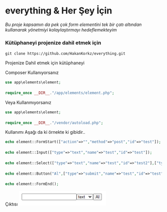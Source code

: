 # everything & Her Şey İçin

_Bu proje kapsamın da pek çok form elementini tek bir çatı altından kullanarak yönetmiyi kolaylaştırmayı hedeflemekteyim_

### Kütüphaneyi projenize dahil etmek için

```
git clone https://github.com/HakanKorkz/everything.git 
```

Projenize Dahil etmek için kütüphaneyi 

Composer Kullanıyorsanız

```php
use app\elements\element;

require_once __DIR__."/app/elements/element.php";
```
Veya Kullanmıyorsanız

```php
use app\elements\element;

require_once __DIR__."/vendor/autoload.php";
```

Kullanımı Aşağı da ki örnekte ki gibidir..

```php
echo element::FormStart(["action"=>"","method"=>"post","id"=>"test"]);

echo element::Input(["type"=>"text","name"=>"test","id"=>"test"]);

echo element::Select(["type"=>"text","name"=>"test","id"=>"test2"],["type"=>"text","name"=>"test","id"=>"test"]);

echo element::Button("Al",["type"=>"submit","name"=>"test","id"=>"test"]);

echo element::FormEnd();
```

Çıktısı
![](readme\img\elements.png "elements")
